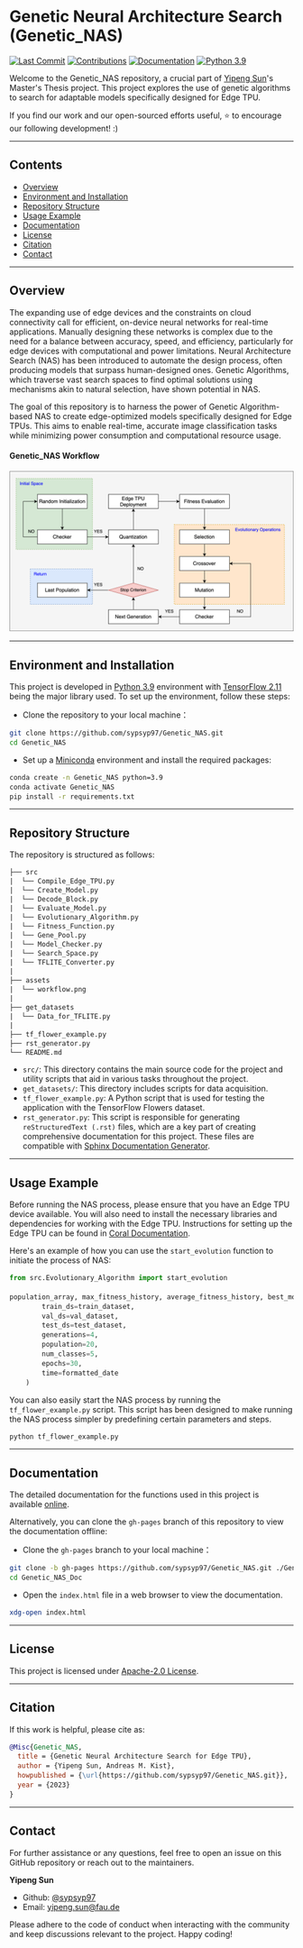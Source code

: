 # Genetic Neural Architecture Search (Genetic_NAS)


[![Last Commit](https://img.shields.io/github/last-commit/sypsyp97/Genetic_NAS?style=plastic&logo=github&logoColor=white&color=blueviolet)](https://github.com/sypsyp97/Genetic_NAS/commits/main)
[![Contributions](https://img.shields.io/badge/Contributions-Contact%20Maintainer-yellow?style=plastic&logo=github&logoColor=white)](https://github.com/sypsyp97/Genetic_NAS/issues)
[![Documentation](https://img.shields.io/badge/Documentation-Online-green?style=plastic&logo=read-the-docs&logoColor=white)](https://sypsyp97.github.io/Genetic_NAS/)
[![Python 3.9](https://img.shields.io/badge/Python-3.9-3776AB?style=plastic&logo=python&logoColor=white)](https://docs.python.org/3.9/)


Welcome to the Genetic_NAS repository, a crucial part of [Yipeng Sun](https://github.com/sypsyp97)'s Master's Thesis project. This project explores the use of genetic algorithms to search for adaptable models specifically designed for Edge TPU. 

If you find our work and our open-sourced efforts useful, ⭐️ to encourage our following development! :)

---

## Contents

- [Overview](#overview)
- [Environment and Installation](#environment-and-installation)
- [Repository Structure](#repository-structure)
- [Usage Example](#usage-example)
- [Documentation](#documentation)
- [License](#license)
- [Citation](#citation)
- [Contact](#contact)

---

## Overview

The expanding use of edge devices and the constraints on cloud connectivity call for efficient, on-device neural networks for real-time applications. Manually designing these networks is complex due to the need for a balance between accuracy, speed, and efficiency, particularly for edge devices with computational and power limitations. Neural Architecture Search (NAS) has been introduced to automate the design process, often producing models that surpass human-designed ones. Genetic Algorithms, which traverse vast search spaces to find optimal solutions using mechanisms akin to natural selection, have shown potential in NAS. 

The goal of this repository is to harness the power of Genetic Algorithm-based NAS to create edge-optimized models specifically designed for Edge TPUs. This aims to enable real-time, accurate image classification tasks while minimizing power consumption and computational resource usage.

#### Genetic_NAS Workflow
![Genetic_NAS Workflow](assets/workflow.png)

---
## Environment and Installation

This project is developed in [Python 3.9](https://www.python.org/downloads/release/python-390/) environment with [TensorFlow 2.11](https://www.tensorflow.org/install/pip) being the major library used. To set up the environment, follow these steps:

- Clone the repository to your local machine：
 ```bash
git clone https://github.com/sypsyp97/Genetic_NAS.git
cd Genetic_NAS
```

- Set up a [Miniconda](https://docs.conda.io/en/latest/miniconda.html) environment and install the required packages:
```bash
conda create -n Genetic_NAS python=3.9
conda activate Genetic_NAS
pip install -r requirements.txt

```
---
## Repository Structure

The repository is structured as follows:
```
├── src
|  └── Compile_Edge_TPU.py
|  └── Create_Model.py
|  └── Decode_Block.py
|  └── Evaluate_Model.py
|  └── Evolutionary_Algorithm.py
|  └── Fitness_Function.py
|  └── Gene_Pool.py
|  └── Model_Checker.py
|  └── Search_Space.py
|  └── TFLITE_Converter.py
|
├── assets
|  └── workflow.png
|
├── get_datasets
|  └── Data_for_TFLITE.py
|
├── tf_flower_example.py
├── rst_generator.py
└── README.md
```

- `src/`: This directory contains the main source code for the project and utility scripts that aid in various tasks throughout the project.
- `get_datasets/`: This directory includes scripts for data acquisition.
- `tf_flower_example.py`: A Python script that is used for testing the application with the TensorFlow Flowers dataset.
- `rst_generator.py`: This script is responsible for generating `reStructuredText (.rst)` files, which are a key part of creating comprehensive documentation for this project. These files are compatible with [Sphinx Documentation Generator](https://www.sphinx-doc.org/en/master/).

---

## Usage Example

Before running the NAS process, please ensure that you have an Edge TPU device available. You will also need to install the necessary libraries and dependencies for working with the Edge TPU. Instructions for setting up the Edge TPU can be found in [Coral Documentation](https://coral.ai/docs/accelerator/get-started/).

Here's an example of how you can use the `start_evolution` function to initiate the process of NAS:

```python
from src.Evolutionary_Algorithm import start_evolution

population_array, max_fitness_history, average_fitness_history, best_models_arrays = start_evolution(
        train_ds=train_dataset,
        val_ds=val_dataset,
        test_ds=test_dataset,
        generations=4,
        population=20,
        num_classes=5,
        epochs=30,
        time=formatted_date
    )
```

You can also easily start the NAS process by running the `tf_flower_example.py` script. This script has been designed to make running the NAS process simpler by predefining certain parameters and steps.
```bash
python tf_flower_example.py
```
---
## Documentation

The detailed documentation for the functions used in this project is available [online](https://sypsyp97.github.io/Genetic_NAS/).

Alternatively, you can clone the `gh-pages` branch of this repository to view the documentation offline:

- Clone the `gh-pages` branch to your local machine：
 ```bash
git clone -b gh-pages https://github.com/sypsyp97/Genetic_NAS.git ./Genetic_NAS_Doc
cd Genetic_NAS_Doc
 ```
- Open the `index.html` file in a web browser to view the documentation.
```bash
xdg-open index.html
```
---
## License

This project is licensed under [Apache-2.0 License](LICENSE). 

---
## Citation

If this work is helpful, please cite as:

```bibtex
@Misc{Genetic_NAS,
  title = {Genetic Neural Architecture Search for Edge TPU},
  author = {Yipeng Sun, Andreas M. Kist},
  howpublished = {\url{https://github.com/sypsyp97/Genetic_NAS.git}},
  year = {2023}
}
```
---

## Contact

For further assistance or any questions, feel free to open an issue on this GitHub repository or reach out to the maintainers.

**Yipeng Sun**
- Github: [@sypsyp97](https://github.com/sypsyp97)
- Email: [yipeng.sun@fau.de](mailto:yipeng.sun@fau.de)

Please adhere to the code of conduct when interacting with the community and keep discussions relevant to the project. Happy coding!
